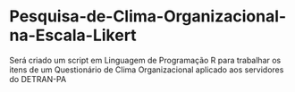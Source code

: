 # Pesquisa-de-Clima-Organizacional-na-Escala-Likert
Será criado um script em Linguagem de Programação R para trabalhar os itens de um Questionário de Clima Organizacional aplicado aos servidores do DETRAN-PA
